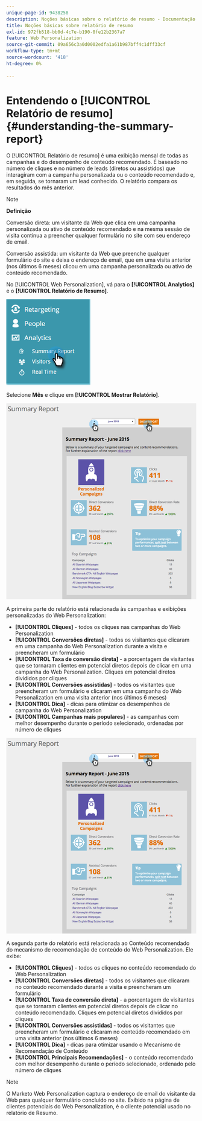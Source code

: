 ```yaml
---
unique-page-id: 9438258
description: Noções básicas sobre o relatório de resumo - Documentação do Marketo - Documentação do produto
title: Noções básicas sobre relatório de resumo
exl-id: 972fb518-bb0d-4c7e-b190-0fe12b2367a7
feature: Web Personalization
source-git-commit: 09a656c3a0d0002edfa1a61b987bff4c1dff33cf
workflow-type: tm+mt
source-wordcount: '418'
ht-degree: 0%

---
```


# Entendendo o [!UICONTROL Relatório de resumo] {#understanding-the-summary-report}

O [!UICONTROL Relatório de resumo] é uma exibição mensal de todas as campanhas e do desempenho de conteúdo recomendado. É baseado no número de cliques e no número de leads (diretos ou assistidos) que interagiram com a campanha personalizada ou o conteúdo recomendado e, em seguida, se tornaram um lead conhecido. O relatório compara os resultados do mês anterior.

>[!NOTE]
>
>**Definição**
>
>Conversão direta: um visitante da Web que clica em uma campanha personalizada ou ativo de conteúdo recomendado e na mesma sessão de visita continua a preencher qualquer formulário no site com seu endereço de email.
>
>Conversão assistida: um visitante da Web que preenche qualquer formulário do site e deixa o endereço de email, que em uma visita anterior (nos últimos 6 meses) clicou em uma campanha personalizada ou ativo de conteúdo recomendado.

No [!UICONTROL Web Personalization], vá para o **[!UICONTROL Analytics]** e o **[!UICONTROL Relatório de Resumo]**.

![](assets/image2016-4-6-10-3a15-3a58.png)

Selecione **Mês** e clique em **[!UICONTROL Mostrar Relatório]**.

![](assets/2.png)

A primeira parte do relatório está relacionada às campanhas e exibições personalizadas do Web Personalization:

* **[!UICONTROL Cliques]** - todos os cliques nas campanhas do Web Personalization
* **[!UICONTROL Conversões diretas]** - todos os visitantes que clicaram em uma campanha do Web Personalization durante a visita e preencheram um formulário
* **[!UICONTROL Taxa de conversão direta]** - a porcentagem de visitantes que se tornaram clientes em potencial diretos depois de clicar em uma campanha do Web Personalization. Cliques em potencial diretos divididos por cliques
* **[!UICONTROL Conversões assistidas]** - todos os visitantes que preencheram um formulário e clicaram em uma campanha do Web Personalization em uma visita anterior (nos últimos 6 meses)
* **[!UICONTROL Dica]** - dicas para otimizar os desempenhos de campanha do Web Personalization
* **[!UICONTROL Campanhas mais populares]** - as campanhas com melhor desempenho durante o período selecionado, ordenadas por número de cliques

![](assets/3.png)

A segunda parte do relatório está relacionada ao Conteúdo recomendado do mecanismo de recomendação de conteúdo do Web Personalization. Ele exibe:

* **[!UICONTROL Cliques]** - todos os cliques no conteúdo recomendado do Web Personalization
* **[!UICONTROL Conversões diretas]** - todos os visitantes que clicaram no conteúdo recomendado durante a visita e preencheram um formulário
* **[!UICONTROL Taxa de conversão direta]** - a porcentagem de visitantes que se tornaram clientes em potencial diretos depois de clicar no conteúdo recomendado. Cliques em potencial diretos divididos por cliques
* **[!UICONTROL Conversões assistidas]** - todos os visitantes que preencheram um formulário e clicaram no conteúdo recomendado em uma visita anterior (nos últimos 6 meses)
* **[!UICONTROL Dica]** - dicas para otimizar usando o Mecanismo de Recomendação de Conteúdo
* **[!UICONTROL Principais Recomendações]** - o conteúdo recomendado com melhor desempenho durante o período selecionado, ordenado pelo número de cliques

>[!NOTE]
>
>O Marketo Web Personalization captura o endereço de email do visitante da Web para qualquer formulário concluído no site. Exibido na página de clientes potenciais do Web Personalization, é o cliente potencial usado no relatório de Resumo.

